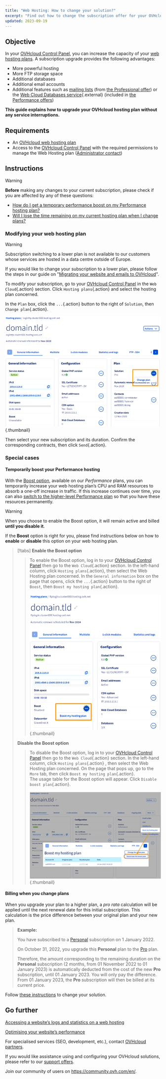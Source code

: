 ```yaml
---
title: "Web Hosting: How to change your solution?"
excerpt: "Find out how to change the subscription offer for your OVHcloud Web Hosting"
updated: 2023-09-19
---
```


## Objective

In your [OVHcloud Control Panel](/links/manager), you can increase the capacity of your [web hosting plans](https://www.ovhcloud.com/en-au/web-hosting/). A subscription upgrade provides the following advantages:

- More powerful hosting
- More FTP storage space
- Additional databases
- Additional email accounts
- Additional features such as [mailing lists](/pages/web_cloud/email_and_collaborative_solutions/mx_plan/feature_mailing_list) (from [the Professional offer](https://www.ovhcloud.com/en-au/web-hosting/professional-offer/)) or the [Web Cloud Databases service](https://www.ovhcloud.com/en-au/web-cloud/databases/){.external} (included in [the Performance offers](https://www.ovhcloud.com/en-au/web-hosting/performance-offer/))

**This guide explains how to upgrade your OVHcloud hosting plan without any service interruptions.**

## Requirements

- An [OVHcloud web hosting plan](https://www.ovhcloud.com/en-au/web-hosting/)
- Access to the [OVHcloud Control Panel](/links/manager) with the required permissions to manage the Web Hosting plan ([Administrator contact](/pages/account_and_service_management/account_information/managing_contacts))

## Instructions

> [!warning]
>
> **Before** making any changes to your current subscription, please check if you are affected by any of these questions:
>
> - [How do I get a temporary performance boost on my Performance hosting plan?](#boost)
> - [Will I lose the time remaining on my current hosting plan when I change plans?](#billing)
>

### Modifying your web hosting plan <a name="modify"></a>

> [!warning]
> Subscription switching to a lower plan is not available to our customers whose services are hosted in a data centre outside of Europe.
>
> If you would like to change your subscription to a lower plan, please follow the steps in our guide on "[Migrating your website and emails to OVHcloud](/pages/web_cloud/web_hosting/hosting_migrating_to_ovh)".
>

To modify your subscription, go to your [OVHcloud Control Panel](/links/manager) in the `Web Cloud`{.action} section. Click `Hosting plans`{.action} and select the hosting plan concerned.

In the `Plan` box, click the `...`{.action} button to the right of `Solution`, then `Change plan`{.action}.

![change_plan](images/pro-change-plan.png){.thumbnail}

Then select your new subscription and its duration. Confirm the corresponding contracts, then click `Send`{.action}.

### Special cases

#### Temporarily boost your Performance hosting <a name="boost"></a>

With the [Boost option](https://www.ovhcloud.com/en-au/web-hosting/options/boost/), available on our *Performance* plans, you can temporarily increase your web hosting plan’s CPU and RAM resources to absorb a one-off increase in traffic. If this increase continues over time, you can also [switch to the higher-level Performance plan](#modify) so that you have these resources permanently.

> [!warning]
>
> When you choose to enable the Boost option, it will remain active and billed **until you disable it**.

If the **Boost** option is right for you, please find instructions below on how to **enable** or **disable** this option on your web hosting plan.

> [!tabs]
> **Enable the Boost option**
>>
>> To enable the Boost option, log in to your [OVHcloud Control Panel](/links/manager) then go to the `Web Cloud`{.action} section. In the left-hand column, click `Hosting plans`{.action}, then select the Web Hosting plan concerned. In the `General information` box on the page that opens, click the `...`{.action} button to the right of `Boost`, then `Boost my hosting plan`{.action}.<br><br>
>>![boost](images/boost-my-hosting-plan.png){.thumbnail}<br>
>>
> **Disable the Boost option**
>>
>> To disable the Boost option, log in to your [OVHcloud Control Panel](/links/manager) then go to the `Web Cloud`{.action} section. In the left-hand column, click `Hosting plans`{.action} , then select the Web Hosting plan concerned. On the page that pops up, go to the `More` tab, then click `Boost my hosting plan`{.action}.<br>
>> The usage table for the Boost option will appear. Click `Disable boost plan`{.action}.<br><br>
>>![boost](images/deactivate-the-boost-plan.png){.thumbnail}<br>

#### Billing when you change plans <a name="billing"></a>

When you upgrade your plan to a higher plan, a *pro rata* calculation will be applied until the next renewal date for this initial subscription.
This calculation is the price difference between your original plan and your new plan.

> **Example:**<br>
>
> You have subscribed to a [Personal](https://www.ovhcloud.com/en-au/web-hosting/personal-offer/) subscription on 1 January 2022.
>
> On October 31, 2022, you upgrade this **Personal** plan to the [Pro](https://www.ovhcloud.com/en-au/web-hosting/professional-offer/) plan.<br>
>
> Therefore, the amount corresponding to the remaining duration on the **Personal** subscription (2 months, from 01 November 2022 to 01 January 2023) is automatically deducted from the cost of the new **Pro** subscription, until 01 January 2023. You will only pay the difference.
> From 01 January 2023, the **Pro** subscription will then be billed at its current price.

Follow [these instructions](#modify) to change your solution.

## Go further <a name="go-further"></a>

[Accessing a website’s logs and statistics on a web hosting](/pages/web_cloud/web_hosting/logs_and_statistics)

[Optimising your website’s performance](/pages/web_cloud/web_hosting/optimise_your_website_performance)

For specialised services (SEO, development, etc.), contact [OVHcloud partners](/links/partner).

If you would like assistance using and configuring your OVHcloud solutions, please refer to our [support offers](/links/support).

Join our community of users on <https://community.ovh.com/en/>.